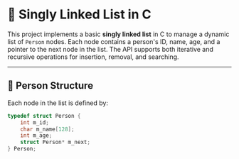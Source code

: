 # 🔗 Singly Linked List in C

This project implements a basic **singly linked list** in C to manage a dynamic list of `Person` nodes. Each node contains a person's ID, name, age, and a pointer to the next node in the list. The API supports both iterative and recursive operations for insertion, removal, and searching.

---

## 👤 Person Structure

Each node in the list is defined by:

```c
typedef struct Person {
    int m_id;
    char m_name[128];
    int m_age;
    struct Person* m_next;
} Person;
